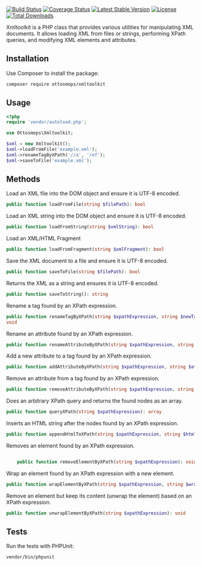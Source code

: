 [![Build Status](https://github.com/ottosmops/xmltoolkit/actions/workflows/ci.yml/badge.svg)](https://github.com/ottosmops/xmltoolkit/actions)
[![Coverage Status](https://coveralls.io/repos/github/ottosmops/xmltoolkit/badge.svg?branch=main)](https://coveralls.io/github/ottosmops/xmltoolkit?branch=main)
[![Latest Stable Version](https://poser.pugx.org/ottosmops/xmltoolkit/v/stable)](https://packagist.org/packages/ottosmops/xmltoolkit)
[![License](https://poser.pugx.org/ottosmops/xmltoolkit/license)](https://packagist.org/packages/ottosmops/xmltoolkit)
[![Total Downloads](http://poser.pugx.org/ottosmops/xmltoolkit/downloads)](https://packagist.org/packages/ottosmops/xmltoolkit)

Xmltoolkit is a PHP class that provides various utilities for manipulating XML documents. It allows loading XML from files or strings, performing XPath queries, and modifying XML elements and attributes.

## Installation

Use Composer to install the package:

```sh
composer require ottosmops/xmltoolkit
```

## Usage

```php 
<?php
require 'vendor/autoload.php';

use Ottosmops\Xmltoolkit;

$xml = new Xmltoolkit();
$xml->loadFromFile('example.xml');
$xml->renameTagByXPath('//a', 'ref');
$xml->saveToFile('example.xml');

```

## Methods

Load an XML file into the DOM object and ensure it is UTF-8 encoded.

```php
public function loadFromFile(string $filePath): bool
```

Load an XML string into the DOM object and ensure it is UTF-8 encoded.

```php
public function loadFromString(string $xmlString): bool
```

Load an XML/HTML Fragment 
```php
public function loadFromFragment(string $xmlFragment): bool
```

Save the XML document to a file and ensure it is UTF-8 encoded.

```php
public function saveToFile(string $filePath): bool
```

Returns the XML as a string and ensures it is UTF-8 encoded.

```php
public function saveToString(): string
```

Rename a tag found by an XPath expression.

```php
public function renameTagByXPath(string $xpathExpression, string $newTagName): 
void
```

Rename an attribute found by an XPath expression.

```php
public function renameAttributeByXPath(string $xpathExpression, string $oldAttributeName, string $newAttributeName): void
```

Add a new attribute to a tag found by an XPath expression.

```php
public function addAttributeByXPath(string $xpathExpression, string $attributeName, string $attributeValue): void
```

Remove an attribute from a tag found by an XPath expression.

```php
public function removeAttributeByXPath(string $xpathExpression, string $attributeName): void
```

Does an arbitrary XPath query and returns the found nodes as an array.

```php
public function queryXPath(string $xpathExpression): array
```

Inserts an HTML string after the nodes found by an XPath expression.

```php
public function appendHtmlToXPath(string $xpathExpression, string $htmlString): void
```

Removes an element found by an XPath expression.
```php

    public function removeElementByXPath(string $xpathExpression): void
```

Wrap an element found by an XPath expression with a new element.

```php
public function wrapElementByXPath(string $xpathExpression, string $wrapperTagName): void
```

Remove an element but keep its content (unwrap the element) based on an XPath expression.

```php
public function unwrapElementByXPath(string $xpathExpression): void
```

## Tests

Run the tests with PHPUnit:

```sh
vendor/bin/phpunit
```
